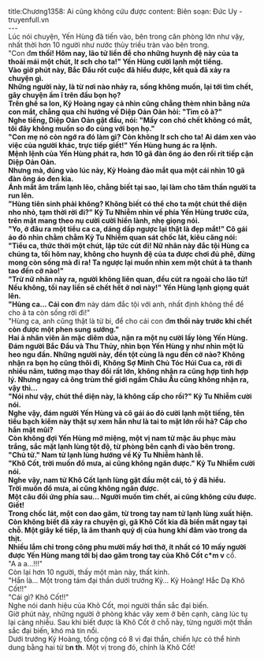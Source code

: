 title:Chương1358: Ai cũng không cứu được
content:
Biên soạn: Đức Uy - truyenfull.vn<br>---<br>Lúc nói chuyện, Yến Hùng đã tiến vào, bên trong căn phòng lớn như vậy, nhất thời hơn 10 người như nước thủy triều tràn vào bên trong.<br>"Con đ**m thối! Hôm nay, lão tử liền để cho những huynh đệ này của ta thoải mái một chút, l*t s*ch cho ta!" Yến Hùng cười lạnh một tiếng.<br>Vào giờ phút này, Bắc Đẩu rốt cuộc đã hiểu được, kết quả đã xảy ra chuyện gì.<br>Những người này, là từ nơi nào nhảy ra, sống không muốn, lại tới tìm chết, gây chuyện ầm ĩ trên đầu bọn họ?<br>Trên ghế sa lon, Kỷ Hoàng ngay cả nhìn cũng chẳng thèm nhìn bằng nửa con mắt, chẳng qua chỉ hướng về Diệp Oản Oản hỏi: "Tìm cô à?"<br>Nghe tiếng, Diệp Oản Oản gật đầu, nói: "Mấy con chó chết không có mắt, tôi đây không muốn so đo cùng với bọn họ."<br>"Con mẹ nó còn ngớ ra đó làm gì? Còn không l*t s*ch cho ta! Ai dám xen vào việc của người khác, trực tiếp giết!" Yến Hùng hung ác ra lệnh.<br>Mệnh lệnh của Yến Hùng phát ra, hơn 10 gã đàn ông áo đen rối rít tiếp cận Diệp Oản Oản.<br>Nhưng mà, đúng vào lúc này, Kỷ Hoàng đảo mắt qua một cái nhìn 10 gã đàn ông áo đen kia.<br>Ánh mắt âm trầm lạnh lẽo, chẳng biết tại sao, lại làm cho tâm thần người ta run lên.<br>"Hùng tiên sinh phải không? Không biết có thể cho ta một chút thể diện nho nhỏ, tạm thời rời đi?" Kỷ Tu Nhiễm nhìn về phía Yến Hùng trước cửa, trên mặt mang theo nụ cười cười hiền lành, nhẹ giọng nói.<br>"Yo, ở đâu ra một tiểu ca ca, dáng dấp ngược lại thật là đẹp mắt!" Cô gái áo đỏ nhìn chằm chằm Kỷ Tu Nhiễm quan sát chốc lát, kiêu căng nói: "Tiểu ca, thức thời một chút, lập tức cút đi! Nữ nhân này đắc tội Hùng ca chúng ta, tối hôm nay, không cho huynh đệ của ta được chơi đủ phê, đừng mong còn sống mà đi ra! Ta ngược lại muốn nhìn xem một chút ả ta thanh tao đến cỡ nào!"<br>"Trừ nữ nhân này ra, người không liên quan, đều cút ra ngoài cho lão tử! Nếu không, tối nay liền sẽ chết hết ở nơi này!" Yến Hùng lạnh giọng quát lên.<br>"Hùng ca... Cái con đ**m này dám đắc tội với anh, nhất định không thể để cho ả ta còn sống rời đi!"<br>"Hùng ca, anh cũng thật là từ bi, để cho cái con đ**m thối này trước khi chết còn được một phen sung sướng."<br>Hai ả nhân viên ăn mặc diêm dúa, nặn ra một nụ cười lấy lòng Yến Hùng.<br>Đám người Bắc Đẩu và Thu Thủy, nhìn bọn Yến Hùng y như nhìn một lũ heo ngu đần. Những người này, đến tột cùng là ngu đến cỡ nào? Không nhận ra bọn họ cũng thôi đi, Không Sợ Minh Chủ Tóc Húi Cua ca, rời đi nhiều năm, tướng mạo thay đổi rất lớn, không nhận ra cũng hợp tình hợp lý. Nhưng ngay cả ông trùm thế giới ngầm Châu Âu cũng không nhận ra, vậy thì…<br>"Nói như vậy, chút thể diện này, là không cấp cho rồi?" Kỷ Tu Nhiễm cười nói.<br>Nghe vậy, đám người Yến Hùng và cô gái áo đỏ cười lạnh một tiếng, tên tiểu bạch kiểm này thật sự xem hắn như là tai to mặt lớn rồi hả? Cấp cho hắn mặt mũi?<br>Còn không đợi Yến Hùng mở miệng, một vị nam tử mặc âu phục màu trắng, sắc mặt lạnh lùng tột độ, từ phòng bên cạnh đi vào bên trong.<br>"Chủ tử." Nam tử lạnh lùng hướng về Kỷ Tu Nhiễm hành lễ.<br>"Khô Cốt, trời muốn đổ mưa, ai cũng không ngăn được." Kỷ Tu Nhiễm cười nói.<br>Nghe vậy, nam tử Khô Cốt lạnh lùng gật đầu một cái, tỏ ý đã hiểu.<br>Trời muốn đổ mưa, ai cũng không ngăn được.<br>Một câu đối ứng phía sau… Người muốn tìm chết, ai cũng không cứu được.<br>Giết!<br>Trong chốc lát, một con dao găm, từ trong tay nam tử lạnh lùng xuất hiện.<br>Còn không biết đã xảy ra chuyện gì, gã Khô Cốt kia đã biến mất ngay tại chỗ. Một giây kế tiếp, là âm thanh quỷ dị của hung khí đâm vào trong da thịt.<br>Nhiều lắm chỉ trong công phu mười mấy hơi thở, ít nhất có 10 mấy người được Yến Hùng mang tới bị dao găm trong tay của Khô Cốt c*m v** cổ.<br>"A a a...!!!"<br>Còn lại hơn 10 người, thấy một màn này, thất kinh.<br>"Hắn là... Một trong tám đại thần dưới trướng Kỷ… Kỷ Hoàng! Hắc Dạ Khô Cốt!!"<br>"Cái gì? Khô Cốt!!"<br>Nghe nói danh hiệu của Khô Cốt, mọi người thần sắc đại biến.<br>Giờ phút này, những người ở phòng khác vây xem ở bên cạnh, càng lúc tụ lại càng nhiều. Sau khi biết được là Khô Cốt ở chỗ này, từng người một thần sắc đại biến, khó mà tin nổi.<br>Dưới trướng Kỷ Hoàng, tổng cộng có 8 vị đại thần, chiến lực có thể hình dung bằng hai từ b**n th**. Một vị trong đó, chính là Khô Cốt!